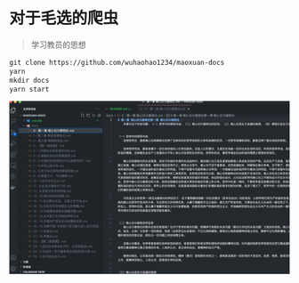 # 对于毛选的爬虫

> 学习教员的思想

```
git clone https://github.com/wuhaohao1234/maoxuan-docs
yarn
mkdir docs
yarn start
```

![](2021-11-21-01-50-46.png)